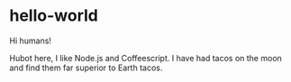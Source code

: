 # hello-world

Hi humans!

Hubot here, I like Node.js and Coffeescript.
I have had tacos on the moon and find them far superior to Earth tacos.
